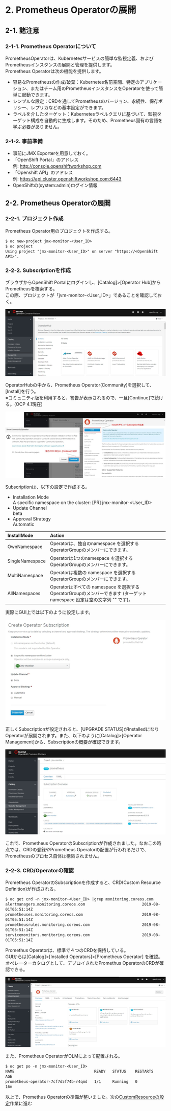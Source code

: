 
# 2. Prometheus Operatorの展開 

## 2-1. 諸注意

### 2-1-1. Prometheus Operatorについて

PrometheusOperatorは、Kubernetesサービスの簡単な監視定義、およびPrometheusインスタンスの展開と管理を提供します。    
Prometheus Operatorは次の機能を提供します。    

* 容易なPrometheusの作成/破棄：Kubernetes名前空間、特定のアプリケーション、またはチーム用のPrometheusインスタンスをOperatorを使って簡単に起動できます。
* シンプルな設定：CRDを通してPrometheusのバージョン、永続性、保存ポリシー、レプリカなどの基本設定ができます。
* ラベルを介したターゲット：Kubernetesラベルクエリに基づいて、監視ターゲット構成を自動的に生成します。そのため、Prometheus固有の言語を学ぶ必要がありません。

### 2-1-2. 事前準備

* 事前にJMX Exporterを用意しておく。
* 「OpenShift Portal」のアドレス  
例: http://console.openshiftworkshop.com  
* 「Openshift API」のアドレス <OpenShift API>  
例: https://api.cluster.openshiftworkshop.com:6443  
* OpenShiftの(system:admin)ログイン情報

## 2-2. Prometheus Operatorの展開
### 2-2-1. プロジェクト作成  
Prometheus Operator用のプロジェクトを作成する。

```
$ oc new-project jmx-monitor-<User_ID>
$ oc project
Using project "jmx-monitor-<User_ID>" on server "https://<OpenShift API>".
```

### 2-2-2. Subscriptionを作成  
ブラウザからOpenShift Portalにログインし、[Catalog]>[Operator Hub]からPrometheusを検索する。   
この際、プロジェクトが「jvm-monitor-<User_ID>」であることを確認しておく。   
          
![OperatorHub](images/operator-hub.jpg "operator-hub")

OperatorHubの中から、Prometheus Operator(Community)を選択して、[Install]を行う。        
※コミュニティ版を利用すると、警告が表示されるので、一旦[Continue]で続ける。(OCP 4.1現在)    
     
![Prometheus Operator](images/prometheus-operator.jpg "prometheus-operator")

Subscriptionは、以下の設定で作成する。  
* Installation Mode  
A specific namespace on the cluster: [PR] jmx-monitor-<User_ID>  
* Update Channel  
beta  
* Approval Strategy  
Automatic   
  
|InstallMode|Action|
|:--|:--|
|OwnNamespace|Operatorは、独自のnamespace を選択するOperatorGroupのメンバーにできます。|
|SingleNamespace|Operatorは1つのnamespace を選択するOperatorGroupのメンバーにできます。|
|MultiNamespace|Operatorは複数の namespace を選択するOperatorGroupのメンバーにできます。|
|AllNamespaces|Operatorはすべての namespace を選択するOperatorGroupのメンバーできます (ターゲット namespace 設定は空の文字列 "" です)。|

実際にGUI上では以下のように設定します。
   
<img src="images/create-subscription.jpg" width="900x900">

正しくSubscriptionが設定されると、[UPGRADE STATUS]がInstalledになりOperatorが展開されます。また、以下のように[Catalog]>[Operator Management]から、Subscriptionの概要が確認できます。

![Prometheus Subscription](images/prometheus-subscription.jpg "prometheus-subscription")

これで、Prometheus OperatorのSubscriptionが作成されました。なおこの時点では、CRDの登録やPrometheus Operatorの配置が行われるだけで、Prometheusのプロセス自体は構築されません。

### 2-2-3. CRD/Operatorの確認    

Prometheus OperatorのSubscriptionを作成すると、CRD(Custom Resource Definition)が作成される。

```
$ oc get crd -n jmx-monitor-<User_ID> |grep monitoring.coreos.com
alertmanagers.monitoring.coreos.com                         2019-08-01T05:51:14Z
prometheuses.monitoring.coreos.com                          2019-08-01T05:51:14Z
prometheusrules.monitoring.coreos.com                       2019-08-01T05:51:14Z
servicemonitors.monitoring.coreos.com                       2019-08-01T05:51:14Z
```

Promethus Operatorは、標準で４つのCRDを保持している。  
GUIからは[Catalog]>[Installed Operators]>[Prometheus Operator] を確認。オペレーターカタログとして、デプロイされたPromethus OperatorのCRDが確認できる。

![Prometheus Catalog](images/prometheus-catalog.jpg "prometheus-catalog")

また、Prometheus OperatorがOLMによって配置される。

```
$ oc get po -n jmx-monitor-<User_ID>
NAME                                   READY   STATUS    RESTARTS   AGE
prometheus-operator-7cf7d5f74b-r4qmd   1/1     Running   0          16m
```

以上で、Promethus Operatorの準備が整いました。次の[CustomResourceの設定](3_CustomResource.md)作業に進む   

